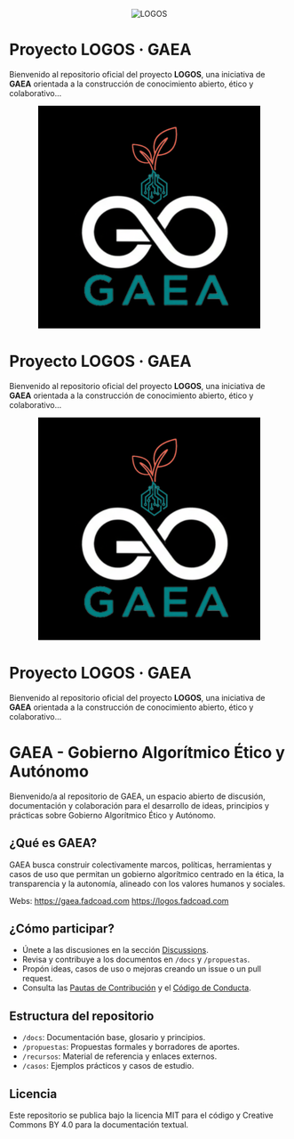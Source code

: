 <p align="center">
  <img src="assets/logos/logos-logo-horizontal.png" alt="LOGOS" width="400"/>
</p>

# Proyecto LOGOS · GAEA

Bienvenido al repositorio oficial del proyecto **LOGOS**, una iniciativa de **GAEA** orientada a la construcción de conocimiento abierto, ético y colaborativo...

<p align="center">
  <img src="assets/logos/logo-gaea.png" alt="GAEA" width="400"/>
</p>

# Proyecto LOGOS · GAEA

Bienvenido al repositorio oficial del proyecto **LOGOS**, una iniciativa de **GAEA** orientada a la construcción de conocimiento abierto, ético y colaborativo...

<p align="center">
  <img src="assets/logos/logo-gaea.png" alt="LOGOS · GAEA" width="400"/>
</p>

# Proyecto LOGOS · GAEA

Bienvenido al repositorio oficial del proyecto **LOGOS**, una iniciativa de **GAEA** orientada a la construcción de conocimiento abierto, ético y colaborativo...

# GAEA - Gobierno Algorítmico Ético y Autónomo

Bienvenido/a al repositorio de GAEA, un espacio abierto de discusión, documentación y colaboración para el desarrollo de ideas, principios y prácticas sobre Gobierno Algorítmico Ético y Autónomo.

## ¿Qué es GAEA?

GAEA busca construir colectivamente marcos, políticas, herramientas y casos de uso que permitan un gobierno algorítmico centrado en la ética, la transparencia y la autonomía, alineado con los valores humanos y sociales.

Webs:
https://gaea.fadcoad.com
https://logos.fadcoad.com

## ¿Cómo participar?

- Únete a las discusiones en la sección [Discussions](../../discussions).
- Revisa y contribuye a los documentos en `/docs` y `/propuestas`.
- Propón ideas, casos de uso o mejoras creando un issue o un pull request.
- Consulta las [Pautas de Contribución](CONTRIBUTING.md) y el [Código de Conducta](CODE_OF_CONDUCT.md).

## Estructura del repositorio

- `/docs`: Documentación base, glosario y principios.
- `/propuestas`: Propuestas formales y borradores de aportes.
- `/recursos`: Material de referencia y enlaces externos.
- `/casos`: Ejemplos prácticos y casos de estudio.

## Licencia

Este repositorio se publica bajo la licencia MIT para el código y Creative Commons BY 4.0 para la documentación textual.
